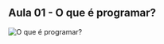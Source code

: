## Aula 01 - O que é programar?

![O que é programar?](https://user-images.githubusercontent.com/56851943/184418495-34a37f5c-1a80-4ef1-b95e-3f84b63896e2.png)
